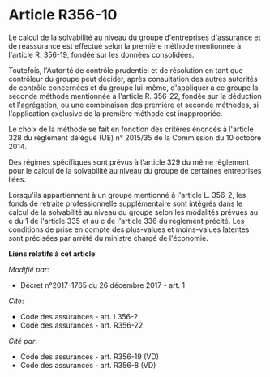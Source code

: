 # Article R356-10

Le calcul de la solvabilité au niveau du groupe d'entreprises d'assurance et de réassurance est effectué selon la première
méthode mentionnée à l'article R. 356-19, fondée sur les données consolidées.

Toutefois, l'Autorité de contrôle prudentiel et de résolution en tant que contrôleur du groupe peut décider, après
consultation des autres autorités de contrôle concernées et du groupe lui-même, d'appliquer à ce groupe la seconde méthode
mentionnée à l'article R. 356-22, fondée sur la déduction et l'agrégation, ou une combinaison des première et seconde
méthodes, si l'application exclusive de la première méthode est inappropriée.

Le choix de la méthode se fait en fonction des critères énoncés à l'article 328 du règlement délégué (UE) n° 2015/35 de la
Commission du 10 octobre 2014.

Des régimes spécifiques sont prévus à l'article 329 du même règlement pour le calcul de la solvabilité au niveau du groupe de
certaines entreprises liées.

Lorsqu'ils appartiennent à un groupe mentionné à l'article L. 356-2, les fonds de retraite professionnelle supplémentaire
sont intégrés dans le calcul de la solvabilité au niveau du groupe selon les modalités prévues au e du 1 de l'article 335 et
au c de l'article 336 du règlement précité. Les conditions de prise en compte des plus-values et moins-values latentes sont
précisées par arrêté du ministre chargé de l'économie.

**Liens relatifs à cet article**

_Modifié par_:

  - Décret n°2017-1765 du 26 décembre 2017 - art. 1

_Cite_:

  - Code des assurances - art. L356-2
  - Code des assurances - art. R356-22

_Cité par_:

  - Code des assurances - art. R356-19 (VD)
  - Code des assurances - art. R356-8 (VD)
